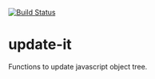 [![Build Status](https://travis-ci.org/sergeyt/update-it.svg)](https://travis-ci.org/sergeyt/update-it)

# update-it
Functions to update javascript object tree.
